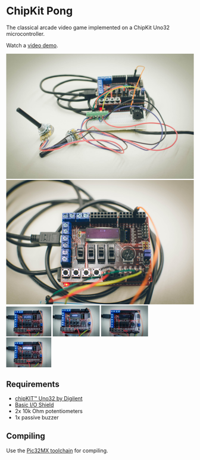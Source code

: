 # ChipKit Pong
The classical arcade video game implemented on a ChipKit Uno32 microcontroller.

Watch a [video demo](https://www.youtube.com/watch?v=VeptFPAM514).

![screenshot0](media/chipkit_pong_2.jpg)
![screenshot0](media/chipkit_pong_1.jpg)
[<img width='24%' src='media/ChipkitDemo-3.jpg'/>](media/ChipkitDemo-3.jpg)
[<img width='25%' src='media/ChipkitDemo-4.jpg'/>](media/ChipkitDemo-4.jpg)
[<img width='25%' src='media/ChipkitDemo-1.jpg'/>](media/ChipkitDemo-1.jpg)
[<img width='24%' src='media/ChipkitDemo-2.jpg'/>](media/ChipkitDemo-2.jpg)

## Requirements
* [chipKIT™ Uno32 by Digilent](http://chipkit.net/wpcproduct/chipkit-uno32/)
* [Basic I/O Shield](http://chipkit.net/wpcproduct/chipkit-basic-io-shield/)
* 2x 10k Ohm potentiometers
* 1x passive buzzer

## Compiling
Use the [Pic32MX toolchain](https://github.com/is1200-example-projects/mcb32tools) for compiling.
